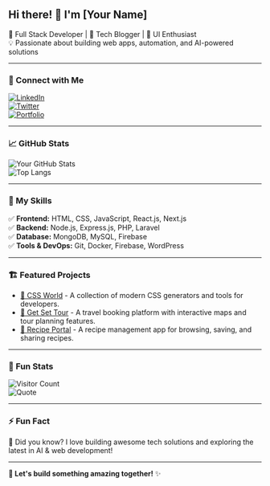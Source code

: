 ## Hi there! 👋 I'm [Your Name]  
🚀 Full Stack Developer | 📜 Tech Blogger | 🎨 UI Enthusiast  
💡 Passionate about building web apps, automation, and AI-powered solutions  

---

### 🔗 Connect with Me  
[![LinkedIn](https://img.shields.io/badge/LinkedIn-blue?style=for-the-badge&logo=linkedin)](https://www.linkedin.com/in/tarun-thakur/)  
[![Twitter](https://img.shields.io/badge/Twitter-blue?style=for-the-badge&logo=twitter)](https://twitter.com/yourhandle)  
[![Portfolio](https://img.shields.io/badge/Portfolio-000?style=for-the-badge&logo=react)](https://yourportfolio.com)  

---

### 📈 GitHub Stats  
![Your GitHub Stats](https://github-readme-stats.vercel.app/api?username=TarunThakur172000&show_icons=true&theme=tokyonight)  
![Top Langs](https://github-readme-stats.vercel.app/api/top-langs/?username=TarunThakur172000&layout=compact&theme=tokyonight)  

---

### 🎯 My Skills  
✅ **Frontend:** HTML, CSS, JavaScript, React.js, Next.js  
✅ **Backend:** Node.js, Express.js, PHP, Laravel  
✅ **Database:** MongoDB, MySQL, Firebase  
✅ **Tools & DevOps:** Git, Docker, Firebase, WordPress  

---

### 🏗️ Featured Projects  
- [📌 CSS World](https://github.com/TarunThakur172000/CSSworld) - A collection of modern CSS generators and tools for developers.  
- [📌 Get Set Tour](https://github.com/TarunThakur172000/getSettour) - A travel booking platform with interactive maps and tour planning features.  
- [📌 Recipe Portal](https://github.com/TarunThakur172000/RecipeBook) - A recipe management app for browsing, saving, and sharing recipes.  

---

### 🏅 Fun Stats  
![Visitor Count](https://komarev.com/ghpvc/?username=TarunThakur172000&color=blue)  
![Quote](https://quotes-github-readme.vercel.app/api?type=horizontal&theme=tokyonight)  

---

### ⚡ Fun Fact  
💬 Did you know? I love building awesome tech solutions and exploring the latest in AI & web development!  

---

**🚀 Let's build something amazing together!** ✨
